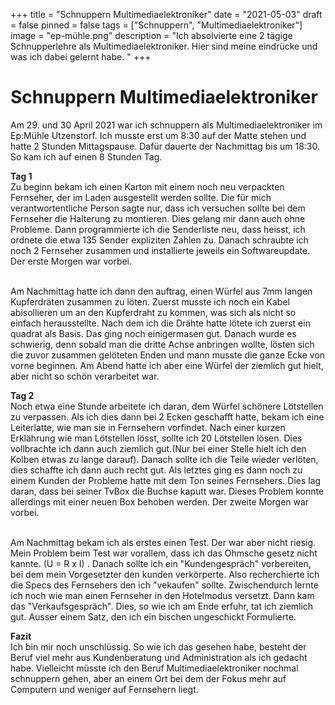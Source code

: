 +++
title = "Schnuppern Multimediaelektroniker"
date = "2021-05-03"
draft = false
pinned = false
tags = ["Schnuppern", "Multimediaelektroniker"]
image = "ep-mühle.png"
description = "Ich absolvierte eine 2 tägige Schnupperlehre als Multimediaelektroniker. Hier sind meine eindrücke und was ich dabei gelernt habe. "
+++
# Schnuppern Multimediaelektroniker

Am 29. und 30 April 2021 war ich schnuppern als Multimediaelektroniker im Ep:Mühle Utzenstorf. Ich musste erst um 8:30 auf der Matte stehen und hatte 2 Stunden Mittagspause. Dafür dauerte der Nachmittag bis um 18:30. So kam ich auf einen 8 Stunden Tag.

**Tag 1**\
Zu beginn bekam ich einen Karton mit einem noch neu verpackten Fernseher, der im Laden ausgestellt werden sollte. Die für mich verantwortentliche Person sagte nur, dass ich versuchen sollte bei dem Fernseher die Halterung zu montieren. Dies gelang mir dann auch ohne Probleme. Dann programmierte ich die Senderliste neu, dass heisst, ich ordnete die etwa 135 Sender expliziten Zahlen zu. Danach schraubte ich noch 2 Fernseher zusammen und installierte jeweils ein Softwareupdate. Der erste Morgen war vorbei.

\
Am Nachmittag hatte ich dann den auftrag, einen Würfel aus 7mm langen Kupferdräten zusammen zu löten. Zuerst musste ich noch ein Kabel abisollieren um an den Kupferdraht zu kommen, was sich als nicht so einfach herausstellte. Nach dem ich die Drähte hatte lötete ich zuerst ein quadrat als Basis. Das ging noch einigermasen gut. Danach wurde es schwierig, denn sobald man die dritte Achse anbringen wollte, lösten sich die zuvor zusammen gelöteten Enden und mann musste die ganze Ecke von vorne beginnen. Am Abend hatte ich aber eine Würfel der ziemlich gut hielt, aber nicht so schön verarbeitet war.



**Tag 2**\
Noch etwa eine Stunde arbeitete ich daran, dem Würfel schönere Lötstellen zu verpassen. Als ich dies dann bei 2 Ecken geschafft hatte, bekam ich eine Leiterlatte, wie man sie in Fernsehern vorfindet. Nach einer kurzen Erklährung wie man Lötstellen lösst, sollte ich 20 Lötstellen lösen. Dies vollbrachte ich dann auch ziemlich gut.(Nur bei einer Stelle hielt ich den Kolben etwas zu lange darauf). Danach sollte ich die Teile wieder verlöten, dies schaffte ich dann auch recht gut. Als letztes ging es dann noch zu einem Kunden der Probleme hatte mit dem Ton seines Fernsehers. Dies lag daran, dass bei seiner TvBox die Buchse kaputt war. Dieses Problem konnte allerdings mit einer neuen Box behoben werden. Der zweite Morgen war vorbei.

\
Am Nachmittag bekam ich als erstes einen Test. Der war aber nicht riesig. Mein Problem beim Test war vorallem, dass ich das Ohmsche gesetz nicht kannte. (U = R x I) . Danach sollte ich ein "Kundengespräch" vorbereiten, bei dem mein Vorgesetzter den kunden verkörperte. Also recherchierte ich die Specs des Fernsehers den ich "vekaufen" sollte. Zwischendurch lernte ich noch wie man einen Fernseher in den Hotelmodus versetzt. Dann kam das "Verkaufsgespräch". Dies, so wie ich am Ende erfuhr, tat ich ziemlich gut. Ausser einem Satz, den ich ein bischen ungeschickt Formulierte.



**Fazit**\
Ich bin mir noch unschlüssig. So wie ich das gesehen habe, besteht der Beruf viel mehr aus Kundenberatung und Administration als ich gedacht habe. Vielleicht müsste ich den Beruf Multimediaelektroniker nochmal schnuppern gehen, aber an einem Ort bei dem der Fokus mehr auf Computern und weniger auf Fernsehern liegt.